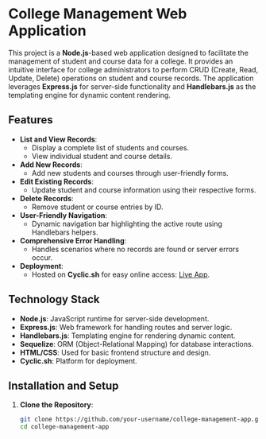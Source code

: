 # College Management Web Application

This project is a **Node.js**-based web application designed to facilitate the management of student and course data for a college. It provides an intuitive interface for college administrators to perform CRUD (Create, Read, Update, Delete) operations on student and course records. The application leverages **Express.js** for server-side functionality and **Handlebars.js** as the templating engine for dynamic content rendering.

## Features

- **List and View Records**:
  - Display a complete list of students and courses.
  - View individual student and course details.
- **Add New Records**:
  - Add new students and courses through user-friendly forms.
- **Edit Existing Records**:
  - Update student and course information using their respective forms.
- **Delete Records**:
  - Remove student or course entries by ID.
- **User-Friendly Navigation**:
  - Dynamic navigation bar highlighting the active route using Handlebars helpers.
- **Comprehensive Error Handling**:
  - Handles scenarios where no records are found or server errors occur.
- **Deployment**:
  - Hosted on **Cyclic.sh** for easy online access: [Live App](https://red-combative-elk.cyclic.app/).

## Technology Stack

- **Node.js**: JavaScript runtime for server-side development.
- **Express.js**: Web framework for handling routes and server logic.
- **Handlebars.js**: Templating engine for rendering dynamic content.
- **Sequelize**: ORM (Object-Relational Mapping) for database interactions.
- **HTML/CSS**: Used for basic frontend structure and design.
- **Cyclic.sh**: Platform for deployment.

## Installation and Setup

1. **Clone the Repository**:
   ```bash
   git clone https://github.com/your-username/college-management-app.git
   cd college-management-app
